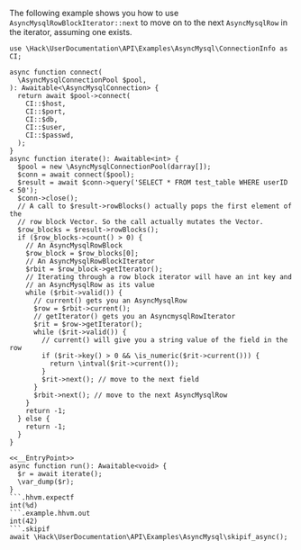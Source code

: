 The following example shows you how to use `AsyncMysqlRowBlockIterator::next` to move on to the next `AsyncMysqlRow` in the iterator, assuming one exists.

```basic-usage.php
use \Hack\UserDocumentation\API\Examples\AsyncMysql\ConnectionInfo as CI;

async function connect(
  \AsyncMysqlConnectionPool $pool,
): Awaitable<\AsyncMysqlConnection> {
  return await $pool->connect(
    CI::$host,
    CI::$port,
    CI::$db,
    CI::$user,
    CI::$passwd,
  );
}
async function iterate(): Awaitable<int> {
  $pool = new \AsyncMysqlConnectionPool(darray[]);
  $conn = await connect($pool);
  $result = await $conn->query('SELECT * FROM test_table WHERE userID < 50');
  $conn->close();
  // A call to $result->rowBlocks() actually pops the first element of the
  // row block Vector. So the call actually mutates the Vector.
  $row_blocks = $result->rowBlocks();
  if ($row_blocks->count() > 0) {
    // An AsyncMysqlRowBlock
    $row_block = $row_blocks[0];
    // An AsyncMysqlRowBlockIterator
    $rbit = $row_block->getIterator();
    // Iterating through a row block iterator will have an int key and
    // an AsyncMysqlRow as its value
    while ($rbit->valid()) {
      // current() gets you an AsyncMysqlRow
      $row = $rbit->current();
      // getIterator() gets you an AsyncmysqlRowIterator
      $rit = $row->getIterator();
      while ($rit->valid()) {
        // current() will give you a string value of the field in the row
        if ($rit->key() > 0 && \is_numeric($rit->current())) {
          return \intval($rit->current());
        }
        $rit->next(); // move to the next field
      }
      $rbit->next(); // move to the next AsyncMysqlRow
    }
    return -1;
  } else {
    return -1;
  }
}

<<__EntryPoint>>
async function run(): Awaitable<void> {
  $r = await iterate();
  \var_dump($r);
}
```.hhvm.expectf
int(%d)
```.example.hhvm.out
int(42)
```.skipif
await \Hack\UserDocumentation\API\Examples\AsyncMysql\skipif_async();
```
